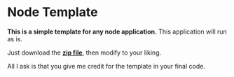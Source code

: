 Node Template
=======

**This is a simple template for any node application.**
This application will run as is.

Just download the **[zip file](archive/master.zip)**, then modify to your liking.

All I ask is that you give me credit for the template in your final code.